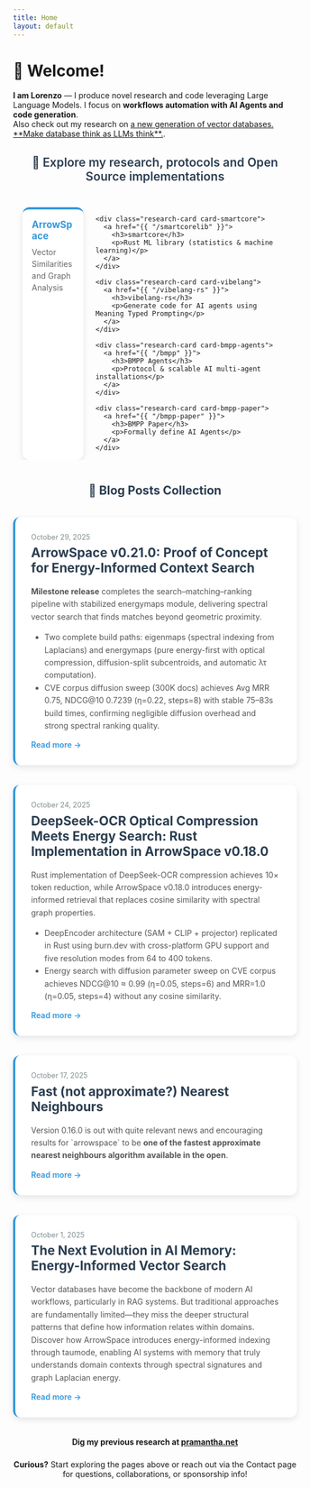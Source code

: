 ```yaml
---
title: Home
layout: default
---
```


<style>
.research-container {
  margin: 2em auto 1em auto;
  max-width: 99%;
  text-align: left;
}

.research-header {
  margin-bottom: 2em;
  color: #2c3e50;
  font-size: 1.5em;
  font-weight: 600;
  text-align: center;
}

.research-grid {
  display: flex;
  flex-direction: row;
  gap: 1.5em;
  padding: 0 1em;
  overflow-x: auto;
  justify-content: flex-start;
  flex-wrap: nowrap;
}

.research-card {
  background: white;
  padding: 1.2em;
  border-radius: 12px;
  box-shadow: 0 4px 12px rgba(0,0,0,0.1);
  text-align: left;
  transition: transform 0.3s ease, box-shadow 0.3s ease;
  flex: 0 0 16%;
  min-width: 16%;
}

.research-card:hover {
  transform: translateY(-5px);
  box-shadow: 0 8px 25px rgba(0,0,0,0.15);
}

.research-card a {
  text-decoration: none;
  color: inherit;
}

.research-card h3 {
  margin: 0 0 0.5em 0;
  font-size: 1.2em;
}

.research-card p {
  margin: 0;
  color: #666;
  line-height: 1.5;
}

.card-arrowspace {
  border-top: 4px solid #3498db;
}
.card-arrowspace h3 {
  color: #3498db;
}

.card-smartcore {
  border-top: 4px solid #e74c3c;
}
.card-smartcore h3 {
  color: #e74c3c;
}

.card-vibelang {
  border-top: 4px solid #f39c12;
}
.card-vibelang h3 {
  color: #f39c12;
}

.card-bmpp-agents {
  border-top: 4px solid #9b59b6;
}
.card-bmpp-agents h3 {
  color: #9b59b6;
}

.card-bmpp-paper {
  border-top: 4px solid #27ae60;
}
.card-bmpp-paper h3 {
  color: #27ae60;
}

.blog-container {
  margin: 3em auto 0 auto;
  max-width: 800px;
}

.blog-header {
  margin-bottom: 2em;
  color: #2c3e50;
  text-align: center;
}

.blog-posts {
  display: flex;
  flex-direction: column;
  gap: 2em;
}

.blog-post-card {
  background: white;
  padding: 2em;
  border-radius: 12px;
  box-shadow: 0 4px 12px rgba(0,0,0,0.1);
  transition: transform 0.3s ease, box-shadow 0.3s ease;
  border-left: 4px solid #3498db;
  margin-top: 0.5em;
}

.blog-post-card:hover {
  transform: translateY(-3px);
  box-shadow: 0 8px 20px rgba(0,0,0,0.15);
}

.blog-post-meta {
  color: #7f8c8d;
  font-size: 0.9em;
  margin-bottom: 0.5em;
}

.blog-post-title {
  margin: 0 0 0.8em 0;
  font-size: 1.6em;
  color: #2c3e50;
}

.blog-post-title a {
  text-decoration: none;
  color: inherit;
  transition: color 0.2s ease;
}

.blog-post-title a:hover {
  color: #3498db;
}

.blog-post-abstract {
  color: #555;
  line-height: 1.6;
  margin-bottom: 1em;
}

.blog-read-more {
  color: #3498db;
  text-decoration: none;
  font-weight: 600;
  transition: color 0.2s ease;
}

.blog-read-more:hover {
  color: #2980b9;
}
</style>

# 👋 Welcome!
<p><strong class="pure-menu-item">I am Lorenzo</strong> — I produce novel research and code leveraging Large Language Models. I focus on <strong class="pure-menu-item">workflows automation with AI Agents and code generation</strong>.<br/> Also check out my research on <a href="{{ "/posts/001_energy_informed_db" }}">a new generation of vector databases. **Make database think as LLMs think**.</a>.</p>

<div class="research-container">
  <h2 class="research-header">
    🔬 Explore my research, protocols and Open Source implementations
  </h2>

  <div class="research-grid">
    <div class="research-card card-arrowspace">
      <a href="{{ "/arrowspace-paper" }}">
        <h3>ArrowSpace</h3>
        <p>Vector Similarities and Graph Analysis</p>
      </a>
    </div>

    <div class="research-card card-smartcore">
      <a href="{{ "/smartcorelib" }}">
        <h3>smartcore</h3>
        <p>Rust ML library (statistics & machine learning)</p>
      </a>
    </div>

    <div class="research-card card-vibelang">
      <a href="{{ "/vibelang-rs" }}">
        <h3>vibelang-rs</h3>
        <p>Generate code for AI agents using Meaning Typed Prompting</p>
      </a>
    </div>

    <div class="research-card card-bmpp-agents">
      <a href="{{ "/bmpp" }}">
        <h3>BMPP Agents</h3>
        <p>Protocol & scalable AI multi-agent installations</p>
      </a>
    </div>

    <div class="research-card card-bmpp-paper">
      <a href="{{ "/bmpp-paper" }}">
        <h3>BMPP Paper</h3>
        <p>Formally define AI Agents</p>
      </a>
    </div>
  </div>
</div>

<div class="blog-container">
  <div class="blog-header">
    <h2>📝 Blog Posts Collection</h2>
  </div>

  <div class="blog-posts">

  <!-- Blog Post 8: ArrowSpace v0.21.0 Energy-Informed Search POC -->
  <article class="blog-post-card">
      <div class="blog-post-meta">October 29, 2025</div> 
      <h2 class="blog-post-title"> 
      <a href="/posts/008_arrowspace_proof_of_concept_energy_informed_search">ArrowSpace v0.21.0: Proof of Concept for Energy-Informed Context Search</a></h2>
      <div class="blog-post-abstract">
          <p><strong>Milestone release</strong> completes the search–matching–ranking pipeline with stabilized energymaps module, delivering spectral vector search that finds matches beyond geometric proximity.<ul> <li>Two complete build paths: eigenmaps (spectral indexing from Laplacians) and energymaps (pure energy-first with optical compression, diffusion-split subcentroids, and automatic λτ computation).</li><li>CVE corpus diffusion sweep (300K docs) achieves Avg MRR 0.75, NDCG@10 0.7239 (η=0.22, steps=8) with stable 75–83s build times, confirming negligible diffusion overhead and strong spectral ranking quality.</li></ul></p>
      </div>
      <a href="/posts/008_arrowspace_proof_of_concept_energy_informed_search" class="blog-read-more">Read more →</a>
  </article>

  <article class="blog-post-card">
      <div class="blog-post-meta">October 24, 2025</div> 
      <h2 class="blog-post-title"> 
      <a href="/posts/007_deepseek_optical_compression_rust">DeepSeek-OCR Optical Compression Meets Energy Search: Rust Implementation in ArrowSpace v0.18.0</a></h2>
      <div class="blog-post-abstract">
          <p>Rust implementation of DeepSeek-OCR compression achieves 10× token reduction, while ArrowSpace v0.18.0 introduces energy-informed retrieval that replaces cosine similarity with spectral graph properties.<ul> <li>DeepEncoder architecture (SAM + CLIP + projector) replicated in Rust using burn.dev with cross-platform GPU support and five resolution modes from 64 to 400 tokens.</li><li>Energy search with diffusion parameter sweep on CVE corpus achieves NDCG@10 ≈ 0.99 (η=0.05, steps=6) and MRR=1.0 (η=0.05, steps=4) without any cosine similarity.</li></ul></p>
      </div>
      <a href="/posts/007_deepseek_optical_compression_rust" class="blog-read-more">Read more →</a>
  </article>

  <!-- Blog Post 5: Fast Nearest Neighbours -->
  <article class="blog-post-card">
      <div class="blog-post-meta">October 17, 2025</div> 
      <h2 class="blog-post-title"> 
      <a href="/posts/005_fast_approximate_nearest_neighbours">Fast (not approximate?) Nearest Neighbours</a></h2>
      <div class="blog-post-abstract">
          <p>Version 0.16.0 is out with quite relevant news and encouraging results for `arrowspace` to be <strong>one of the fastest approximate nearest neighbours algorithm available in the open</strong>.</p>
      </div>
      <a href="/posts/005_fast_approximate_nearest_neighbours" class="blog-read-more">Read more →</a>
  </article>

  <!-- Blog Post 1: Energy-Informed Vector Search -->
  <article class="blog-post-card">
    <div class="blog-post-meta">October 1, 2025</div>
    <h2 class="blog-post-title">
      <a href="/posts/001_energy_informed_db">The Next Evolution in AI Memory: Energy-Informed Vector Search</a>
    </h2>
    <div class="blog-post-abstract">
      <p>Vector databases have become the backbone of modern AI workflows, particularly in RAG systems. But traditional approaches are fundamentally limited—they miss the deeper structural patterns that define how information relates within domains. Discover how ArrowSpace introduces energy-informed indexing through taumode, enabling AI systems with memory that truly understands domain contexts through spectral signatures and graph Laplacian energy.</p>
    </div>
    <a href="/posts/001_energy_informed_db" class="blog-read-more">Read more →</a>
  </article>
  </div>
</div>

<div class="intermission" style="min-height: 0.5em;"></div>

<div style="margin: 2em auto 0 auto; max-width: 600px; text-align: center;">
  <strong>Dig my previous research at <a href="https://pramantha.net">pramantha.net</a></strong>
</div>

<div style="margin: 1.6em auto 0 auto; max-width: 600px; text-align: center;">
<strong>Curious?</strong> 
Start exploring the pages above or reach out via the Contact page for questions, collaborations, or sponsorship info!
</div>
